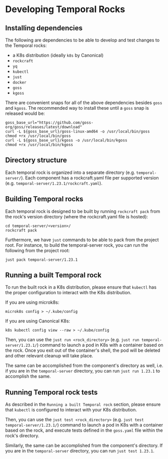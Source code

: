 # Developing Temporal Rocks

## Installing dependencies

The following are dependencies to be able to develop and test changes to the Temporal rocks:

- a K8s distribution (ideally `k8s` by Canonical)
- `rockcraft`
- `yq`
- `kubectl`
- `just`
- `docker`
- `goss`
- `kgoss`

There are convenient snaps for all of the above dependencies besides `goss` and `kgoss`. The recommended way to install these until a `goss` snap is released would be:

```shell
goss_base_url="https://github.com/goss-org/goss/releases/latest/download"
curl -L ${goss_base_url}/goss-linux-amd64 -o /usr/local/bin/goss
chmod +rx /usr/local/bin/goss
curl -L ${goss_base_url}/kgoss -o /usr/local/bin/kgoss
chmod +rx /usr/local/bin/kgoss
```

## Directory structure

Each temporal rock is organized into a separate directory (e.g. `temporal-server/`). Each component has a rockcraft.yaml file per supported version (e.g. `temporal-server/1.23.1/rockcraft.yaml`).

## Building Temporal rocks

Each temporal rock is designed to be built by running `rockcraft pack` from the rock's version directory (where the rockcraft.yaml file is hosted):

```shell
cd temporal-server/<version>/
rockcraft pack
```

Furthermore, we have `just` commands to be able to pack from the project root. For instance, to build the temporal-server rock, you can run the following from the project root:

```
just pack temporal-server/1.23.1
```

## Running a built Temporal rock

To run the built rock in a K8s distribution, please ensure that `kubectl` has the proper configuration to interact with the K8s distribution.

If you are using microk8s:

```shell
microk8s config > ~/.kube/config
```

If you are using Canonical K8s:

```shell
k8s kubectl config view --raw > ~/.kube/config
```

Then, you can use the `just run <rock_directory>` (e.g. `just run temporal-server/1.23.1/`) command to launch a pod in K8s with a container based on the rock. Once you exit out of the container's shell, the pod will be deleted and other relevant cleanup will take place.

The same can be accomplished from the component's directory as well, i.e. if you are in the `temporal-server` directory, you can run `just run 1.23.1` to accomplish the same.

## Running Temporal rock tests

As described in the `Running a built Temporal rock` section, please ensure that `kubectl` is configured to interact with your K8s distribution.

Then, you can use the `just test <rock_directory>` (e.g. `just test temporal-server/1.23.1/`) command to launch a pod in K8s with a container based on the rock, and execute tests defined in the `goss.yaml` file within the rock's directory.

Similarly, the same can be accomplished from the component's directory. If you are in the `temporal-server` directory, you can run `just test 1.23.1`.
